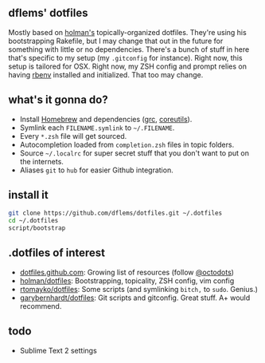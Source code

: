 ## dflems' dotfiles
Mostly based on [holman's](http://github.com/holman) topically-organized dotfiles. They're using his bootstrapping Rakefile, but I may change that out in the future for something with little or no dependencies. There's a bunch of stuff in here that's specific to my setup (my `.gitconfig` for instance). Right now, this setup is tailored for OSX. Right now, my ZSH config and prompt relies on having [rbenv](https://github.com/sstephenson/rbenv) installed and initialized. That too may change.

## what's it gonna do?
* Install [Homebrew](http://mxcl.github.com/homebrew) and dependencies ([grc](http://korpus.juls.savba.sk/~garabik/software/grc.html), [coreutils](http://www.gnu.org/software/coreutils)).
* Symlink each `FILENAME.symlink` to `~/.FILENAME`.
* Every `*.zsh` file will get sourced.
* Autocompletion loaded from `completion.zsh` files in topic folders.
* Source `~/.localrc` for super secret stuff that you don't want to put on the internets.
* Aliases `git` to `hub` for easier Github integration.

## install it
```sh
git clone https://github.com/dflems/dotfiles.git ~/.dotfiles
cd ~/.dotfiles
script/bootstrap
```

## .dotfiles of interest
* [dotfiles.github.com](http://dotfiles.github.com): Growing list of resources (follow [@octodots](http://www.twitter.com/octodots))
* [holman/dotfiles](http://github.com/holman/dotfiles): Bootstrapping, topicality, ZSH config, vim config
* [rtomayko/dotfiles](https://github.com/rtomayko/dotfiles): Some scripts (and symlinking `bitch,` to `sudo`. Genius.)
* [garybernhardt/dotfiles](https://github.com/garybernhardt/dotfiles): Git scripts and gitconfig. Great stuff. A+ would recommend.

## todo
* Sublime Text 2 settings